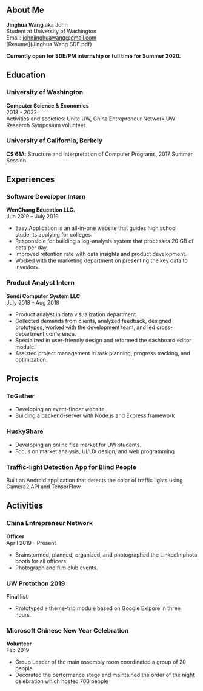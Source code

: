 ## About Me
**Jinghua Wang** aka John <br>
Student at University of Washington<br>
Email: johnjinghuawang@gmail.com<br>
[Resume](Jinghua Wang SDE.pdf)<br>

**Currently open for SDE/PM internship or full time for Summer 2020.**

## Education

### University of Washington
**Computer Science & Economics**<br>
2018 - 2022<br>
Activities and societies: Unite UW, China Entrepreneur Network UW Research Symposium volunteer

### University of California, Berkely
**CS 61A**: Structure and Interpretation of Computer Programs, 2017 Summer Session <br>

## Experiences

### Software Developer Intern
**WenChang Education LLC.**<br>
Jun 2019 - July 2019<br>
- Easy Application is an all-in-one website that guides high school students applying for colleges.
- Responsible for building a log-analysis system that processes 20 GB of data per day.
- Improved retention rate with data insights and product development.
- Worked with the marketing department on presenting the key data to investors.

### Product Analyst Intern
**Sendi Computer System LLC** <br>
July 2018 - Aug 2018<br>
- Product analyst in data visualization department.
- Collected demands from clients, analyzed feedback, designed prototypes, worked with the development team, and led cross-department conference.
- Specialized in user-friendly design and reformed the dashboard editor module.
- Assisted project management in task planning, progress tracking, and optimization.

## Projects
### ToGather
- Developing an event-finder website
- Building a backend-server with Node.js and Express framework

### HuskyShare
- Developing an online flea market for UW students.
- Focus on market analysis, UI/UX design, and web programming

### Traffic-light Detection App for Blind People
Built an Android application that detects the color of traffic lights using Camera2 API and TensorFlow.

## Activities
### China Entrepreneur Network
**Officer**<br>
April 2019 - Present
- Brainstormed, planned, organized, and photographed the LinkedIn photo booth for all officers
- Photograph and film club events.

### UW Protothon 2019
**Final list**<br>
- Prototyped a theme-trip module based on Google Exlpore in three hours.

### Microsoft Chinese New Year Celebration
**Volunteer**<br>
Feb 2019
- Group Leader of the main assembly room coordinated a group of 20 people.
- Decorated the performance stage and maintained the order of the night celebration which hosted 700 people
